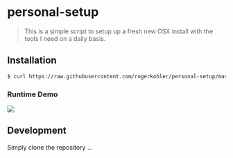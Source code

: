 # personal-setup

> This is a simple script to setup up a fresh new OSX install with the tools I need on a daily basis.

## Installation
```bash
$ curl https://raw.githubusercontent.com/rogerkohler/personal-setup/master/installConfig.sh | sh
```

### Runtime Demo
![](http://i.imgur.com/DdeKEa1.gif)

## Development
Simply clone the repository ...

